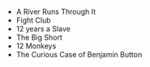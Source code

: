 * A River Runs Through It
* Fight Club
* 12 years a Slave
* The Big Short
* 12 Monkeys
* The Curious Case of Benjamin Button
